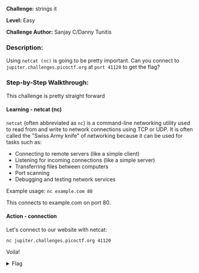 **Challenge:** strings it

**Level:** Easy

**Challenge Author:** Sanjay C/Danny Tunitis

### Description: 
Using `netcat (nc)` is going to be pretty important. Can you connect to `jupiter.challenges.picoctf.org` at `port 41120` to get the flag?

### Step-by-Step Walkthrough:
This challenge is pretty straight forward

#### Learning - netcat (nc)
`netcat` (often abbreviated as `nc`) is a command-line networking utility used to read from and write to network connections using TCP or UDP. It is often called the "Swiss Army knife" of networking because it can be used for tasks such as:

* Connecting to remote servers (like a simple client)
* Listening for incoming connections (like a simple server)
* Transferring files between computers
* Port scanning
* Debugging and testing network services

Example usage:
`nc example.com 80`

This connects to example.com on port 80.

#### Action - connection
Let's connect to our website with netcat:

`nc jupiter.challenges.picoctf.org 41120`

Voila!

<details><summary>Flag</summary>
    <pre>
    picoCTF{nEtCat_Mast3ry_3214be47}
    </pre>
   </details>